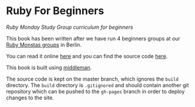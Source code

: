 # Ruby For Beginners

*Ruby Monday Study Group curriculum for beginners*

This book has been written after we have run 4 beginners groups at our [Ruby
Monstas groups](https://github.com/rubymonsters) in Berlin.

You can read it online [here](http://rubymonsters.github.io/ruby-for-beginners)
and you can find the source code [here](https://github.com/rubymonsters/ruby-for-beginners).

This book is built using [middleman](http://middlemanapp.com).

The source code is kept on the master branch, which ignores the `build` directory.
The `build` directory is `.gitignored` and should contain another git
repository which can be pushed to the `gh-pages` branch in order to deploy
changes to the site.
